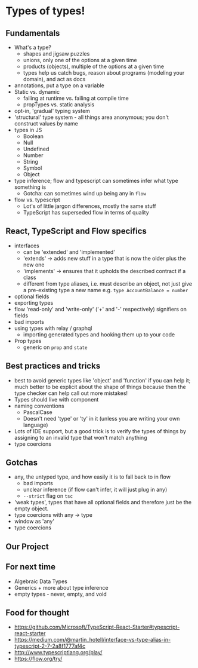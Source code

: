 # Types of types!

## Fundamentals

- What's a type?
    - shapes and jigsaw puzzles
    - unions, only one of the options at a given time
    - products (objects), multiple of the options at a given time
    - types help us catch bugs, reason about programs (modeling your domain), and act as docs
- annotations, put a type on a variable
- Static vs. dynamic
    - failing at runtime vs. failing at compile time
    - propTypes vs. static analysis
- opt-in, 'gradual' typing system
- 'structural' type system - all things area anonymous; you don't construct values by name
- types in JS
    - Boolean
    - Null
    - Undefined
    - Number
    - String
    - Symbol
    - Object
- type inference; flow and typescript can sometimes infer what type something is
    - Gotcha: can sometimes wind up being any in `flow`
- flow vs. typescript
    - Lot's of little jargon differences, mostly the same stuff
    - TypeScript has superseded flow in terms of quality

## React, TypeScript and Flow specifics

- interfaces
    - can be 'extended' and 'implemented'
    - 'extends' -> adds new stuff in a type that is now the older plus the new one
    - 'implements' -> ensures that it upholds the described contract if a class
    - different from type aliases, i.e. must describe an object, not just give
      a pre-existing type a new name e.g. `type AccountBalance = number`
- optional fields
- exporting types
- flow 'read-only' and 'write-only' ('+' and '-' respectively) signifiers on fields
- bad imports
- using types with relay / graphql
    - importing generated types and hooking them up to your code
- Prop types
    - generic on `prop` and `state`

## Best practices and tricks

- best to avoid generic types like 'object' and 'function' if you can help it;
  much better to be explicit about the shape of things because then the type
  checker can help call out more mistakes!
- Types should live with component
- naming conventions
    - PascalCase
    - Doesn't need 'type' or 'ty' in it (unless you are writing your own language)
- Lots of IDE support, but a good trick is to verify the types of things by
  assigning to an invalid type that won't match anything
- type coercions

## Gotchas

- any, the untyped type, and how easily it is to fall back to in flow
    - bad imports
    - unclear inference (if flow can't infer, it will just plug in any)
    - `--strict` flag on `tsc`
- 'weak types', types that have all optional fields and therefore just be the empty object.
- type coercions with any -> type
- window as 'any'
- type coercions

## Our Project

<TODO>

## For next time

- Algebraic Data Types
- Generics + more about type inference
- empty types - never, empty, and void

## Food for thought

- https://github.com/Microsoft/TypeScript-React-Starter#typescript-react-starter
- https://medium.com/@martin_hotell/interface-vs-type-alias-in-typescript-2-7-2a8f1777af4c
- http://www.typescriptlang.org/play/
- https://flow.org/try/

